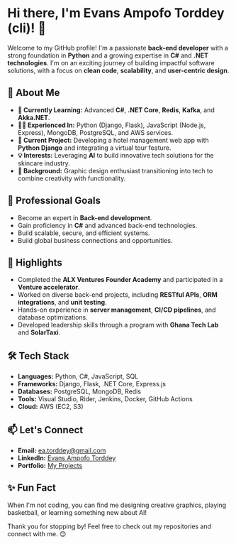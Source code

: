 # Hi there, I'm Evans Ampofo Torddey (cli)! 👋

Welcome to my GitHub profile! I'm a passionate **back-end developer** with a strong foundation in **Python** and a growing expertise in **C#** and **.NET technologies**. I'm on an exciting journey of building impactful software solutions, with a focus on **clean code**, **scalability**, and **user-centric design**.

## 🚀 About Me

- **🌱 Currently Learning:** Advanced **C#**, **.NET Core**, **Redis**, **Kafka**, and **Akka.NET**.
- **👩‍💻 Experienced In:** Python (Django, Flask), JavaScript (Node.js, Express), MongoDB, PostgreSQL, and AWS services.
- **🔭 Current Project:** Developing a hotel management web app with **Python Django** and integrating a virtual tour feature.
- **💡 Interests:** Leveraging **AI** to build innovative tech solutions for the skincare industry.
- **🎨 Background:** Graphic design enthusiast transitioning into tech to combine creativity with functionality.

## 💼 Professional Goals

- Become an expert in **Back-end development**.
- Gain proficiency in **C#** and advanced back-end technologies.
- Build scalable, secure, and efficient systems.
- Build global business connections and opportunities.

## 🌟 Highlights

- Completed the **ALX Ventures Founder Academy** and participated in a **Venture accelerator**.
- Worked on diverse back-end projects, including **RESTful APIs**, **ORM integrations**, and **unit testing**.
- Hands-on experience in **server management**, **CI/CD pipelines**, and database optimizations.
- Developed leadership skills through a program with **Ghana Tech Lab** and **SolarTaxi**.

## 🛠️ Tech Stack

- **Languages:** Python, C#, JavaScript, SQL
- **Frameworks:** Django, Flask, .NET Core, Express.js
- **Databases:** PostgreSQL, MongoDB, Redis
- **Tools:** Visual Studio, Rider, Jenkins, Docker, GitHub Actions
- **Cloud:** AWS (EC2, S3)

## 📫 Let's Connect

- **Email:** ea.torddey@gmail.com
- **LinkedIn:** [Evans Ampofo Torddey](https://www.linkedin.com/in/evans-torddey)
- **Portfolio:** [My Projects](https://github.com/cli)

## ✨ Fun Fact

When I'm not coding, you can find me designing creative graphics, playing basketball, or learning something new about AI!

Thank you for stopping by! Feel free to check out my repositories and connect with me. 😊

